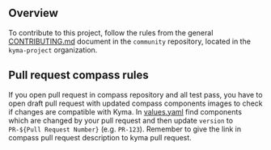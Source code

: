 ## Overview

To contribute to this project, follow the rules from the general [CONTRIBUTING.md](https://github.com/kyma-project/community/blob/master/CONTRIBUTING.md) document in the `community` repository, located in the `kyma-project` organization.

## Pull request compass rules
If you open pull request in compass repository and all test pass, 
you have to open draft pull request with updated compass components images to check if changes are compatible with Kyma.
In [values.yaml](https://github.com/kyma-project/kyma/blob/master/resources/compass/values.yaml) 
find components which are changed by your pull request and then update `version` to `PR-${Pull Request Number}` (e.g. `PR-123`).
Remember to give the link in compass pull request description to kyma pull request.
